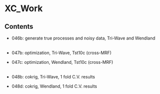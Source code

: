 # XC_Work

## Contents
- 046b: generate true processes and noisy data, Tri-Wave and Wendland <br><br>

- 047b: optimization, Tri-Wave, Tst10c (cross-MRF)
- 047c: optimization, Wendland, Tst10c (cross-MRF) <br><br>

- 048b: cokrig, Tri-Wave, 1 fold C.V. results
- 048d: cokrig, Wendland, 1 fold C.V. results
